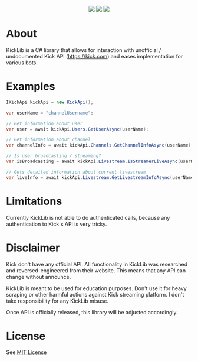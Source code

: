 <p align="center">
<a href="https://www.microsoft.com/net"><img src="https://img.shields.io/badge/-.NET%207.0-blueviolet" style="max-height: 300px;"></a>
<img src="https://img.shields.io/badge/Platform-.NET-lightgrey.svg" style="max-height: 300px;">
<a href="https://github.com/Bukk94/KickLib/blob/master/LICENSE"><img src="https://img.shields.io/badge/License-MIT-yellow.svg" style="max-height: 300px;"></a>
</p>

# About

KickLib is a C# library that allows for interaction with unofficial / undocumented Kick API (https://kick.com) 
and eases implementation for various bots.

# Examples

```csharp
IKickApi kickApi = new KickApi();

var userName = "channelUsername";

// Get information about user
var user = await kickApi.Users.GetUserAsync(userName);

// Get information about channel
var channelInfo = await kickApi.Channels.GetChannelInfoAsync(userName);

// Is user broadcasting / streaming?
var isBroadcasting = await kickApi.Livestream.IsStreamerLiveAsync(userName);

// Gets detailed information about current livestream
var liveInfo = await kickApi.Livestream.GetLivestreamInfoAsync(userName);
```

# Limitations

Currently KickLib is not able to do authenticated calls, because any authentication to Kick's API is very tricky.

# Disclaimer

Kick don't have any official API. All functionality in KickLib was researched and reversed-engineered from their website.
This means that any API can change without announce.

KickLib is meant to be used for education purposes. Don't use it for heavy scraping or other harmful actions against
Kick streaming platform. I don't take responsibility for any KickLib misuse.

Once API is officially released, this library will be adjusted accordingly.

# License

See [MIT License](LICENSE)